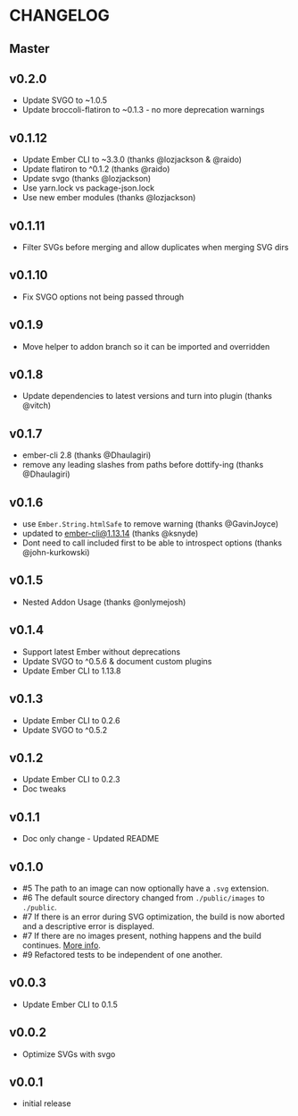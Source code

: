 # CHANGELOG

## Master

## v0.2.0

* Update SVGO to ~1.0.5
* Update broccoli-flatiron to ~0.1.3 - no more deprecation warnings

## v0.1.12

* Update Ember CLI to ~3.3.0 (thanks @lozjackson & @raido)
* Update flatiron to ^0.1.2 (thanks @raido)
* Update svgo (thanks @lozjackson)
* Use yarn.lock vs package-json.lock
* Use new ember modules (thanks @lozjackson)

## v0.1.11

* Filter SVGs before merging and allow duplicates when merging SVG dirs

## v0.1.10

* Fix SVGO options not being passed through

## v0.1.9

* Move helper to addon branch so it can be imported and overridden

## v0.1.8

* Update dependencies to latest versions and turn into plugin (thanks @vitch)

## v0.1.7

* ember-cli 2.8 (thanks @Dhaulagiri)
* remove any leading slashes from paths before dottify-ing (thanks @Dhaulagiri)

## v0.1.6

* use `Ember.String.htmlSafe` to remove warning (thanks @GavinJoyce)
* updated to ember-cli@1.13.14 (thanks @ksnyde)
* Dont need to call included first to be able to introspect options (thanks @john-kurkowski)

## v0.1.5

* Nested Addon Usage (thanks @onlymejosh)

## v0.1.4

* Support latest Ember without deprecations
* Update SVGO to ^0.5.6 & document custom plugins
* Update Ember CLI to 1.13.8

## v0.1.3

* Update Ember CLI to 0.2.6
* Update SVGO to ^0.5.2

## v0.1.2

* Update Ember CLI to 0.2.3
* Doc tweaks

## v0.1.1

* Doc only change - Updated README

## v0.1.0

* #5 The path to an image can now optionally have a `.svg` extension.
* #6 The default source directory changed from `./public/images` to `./public`.
* #7 If there is an error during SVG optimization, the build is now aborted and a descriptive error is displayed.
* #7 If there are no images present, nothing happens and the build continues. [More info](https://github.com/minutebase/ember-inline-svg/issues/1#issuecomment-70625510).
* #9 Refactored tests to be independent of one another.

## v0.0.3

* Update Ember CLI to 0.1.5

## v0.0.2

* Optimize SVGs with svgo

## v0.0.1

* initial release
